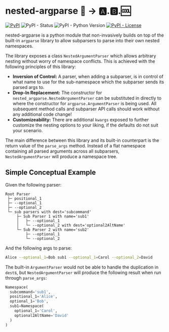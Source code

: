 # nested-argparse 💬 → 🅰.🅱.🆒

[![PyPI](https://img.shields.io/pypi/v/nested-argparse?color=brightgreen&label=pypi%20package)](https://pypi.org/project/nested-argparse/)
![PyPI - Status](https://img.shields.io/pypi/status/nested-argparse)
![PyPI - Python Version](https://img.shields.io/pypi/pyversions/nested-argparse)
[![PyPI - License](https://img.shields.io/pypi/l/nested-argparse)](https://github.com/stephen-zhao/nested_argparse/blob/main/LICENSE)

nested-argparse is a python module that non-invasively builds on top of the built-in `argparse` library to allow subparsers to parse into their own nested namespaces.

The library exposes a class `NestedArgumentParser` which allows arbitrary nesting without worry of namespace conflicts. This is achieved with the following principles of this library:

- **Inversion of Control:** A parser, when adding a subparser, is in control of what name to use for the sub-namespace which the subparser sends its parsed args to.
- **Drop-In Replacement:** The constructor for `nested_argparse.NestedArgumentParser` can be substituted in directly to where the constructor for `argparse.ArgumentParser` is being used. All subsequent method calls and subparser API calls should work without any additional code change!
- **Customizeability:** There are additional `kwargs` exposed to further customize the nesting options to your liking, if the defaults do not suit your scenario.

The main difference between this library and its built-in counterpart is the return value of the `parse_args` method. Instead of a flat namespace containing all parsed arguments across all subparsers, `NestedArgumentParser` will produce a namespace tree.

## Simple Conceptual Example

Given the following parser:

```
Root Parser
 ├─ positional_1
 ├─ --optional_1
 ├─ --optional_2
 └─ sub parsers with dest='subcommand'
     ├─ Sub Parser 1 with name='sub1'
     │   ├─ --optional_1
     │   └─ --optional_2 with dest='optional2AltName'
     └─ Sub Parser 2 with name='sub2'
         ├─ --optional_1
         └─ --optional_2
```

And the following args to parse:

```sh
Alice --optional_1=Bob sub1 --optional_1=Carol --optional_2=David
```

The built-in `ArgumentParser` would not be able to handle the duplication in `dest`s, but `NestedArgumentParser` will produce the following result when run through `parse_args`:

```py
Namespace(
  subcommand='sub1',
  positional_1='Alice',
  optional_1='Bob',
  sub1=Namespace(
    optional_1='Carol',
    optional2AltName='David'
  )
)
```